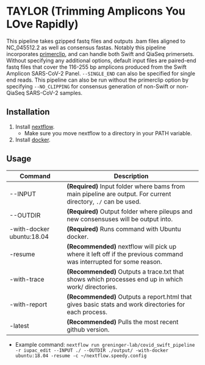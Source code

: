 # TAYLOR (Trimming Amplicons You LOve Rapidly)
This pipeline takes gzipped fastq files and outputs .bam files aligned to NC_045512.2 as well as consensus fastas. Notably this pipeline incorporates [primerclip](https://github.com/swiftbiosciences/primerclip/tree/deltest), and can handle both Swift and QiaSeq primersets. Without specifying any additional options, default input files are paired-end fastq files that cover the 116-255 bp amplicons produced from the Swift Amplicon SARS-CoV-2 Panel. `--SINGLE_END` can also be specified for single end reads. This pipeline can also be run without the primerclip option by specifying `--NO_CLIPPING` for consensus generation of non-Swift or non-QiaSeq SARS-CoV-2 samples. 

## Installation

1. Install [nextflow](https://www.nextflow.io/docs/latest/getstarted.html#installation).
   - Make sure you move nextflow to a directory in your PATH variable.
2. Install [docker](https://docs.docker.com/get-docker/).

## Usage
| Command  | Description |
| ---      | ---         | 
| --INPUT  | __(Required)__ Input folder where bams from main pipeline are output. For current  directory, `./` can be used.
| --OUTDIR | __(Required)__ Output folder where pileups and new consensuses will be output into.
| -with-docker ubuntu:18.04 | __(Required)__ Runs command with Ubuntu docker.
| -resume  | __(Recommended)__ nextflow will pick up where it left off if the previous command was interrupted for some reason.
| -with-trace | __(Recommended)__ Outputs a trace.txt that shows which processes end up in which work/ directories. 
| -with-report | __(Recommended)__ Outputs a report.html that gives basic stats and work directories for each process.
| -latest | __(Recommended)__ Pulls the most recent github version.

- Example command: ```nextflow run greninger-lab/covid_swift_pipeline -r iupac_edit --INPUT ./ --OUTDIR ./output/ -with-docker ubuntu:18.04 -resume -c ~/nextflow.speedy.config```